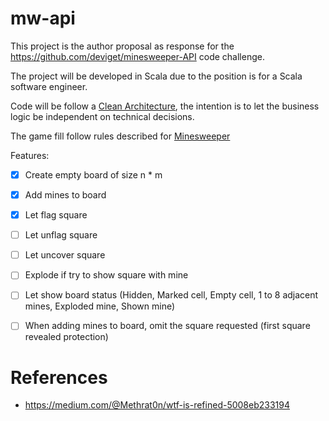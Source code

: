 # mw-api

This project is the author proposal as response for the https://github.com/deviget/minesweeper-API 
code challenge.

The project will be developed in Scala due to the position is for a Scala software engineer.

Code will be follow a [Clean Architecture](https://engineering.etermax.com/clean-microservice-architecture-in-practice-63051aeb016b),
the intention is to let the business logic be independent on technical decisions.
   
The game fill follow rules described for [Minesweeper](https://en.wikipedia.org/wiki/Minesweeper_(video_game))


Features:

* [X] Create empty board of size n * m
* [X] Add mines to board
* [X] Let flag square
* [ ] Let unflag square
* [ ] Let uncover square 
* [ ] Explode if try to show square with mine
* [ ] Let show board status (Hidden, Marked cell, Empty cell, 1 to 8 adjacent mines, Exploded mine, Shown mine)
* [ ] When adding mines to board, omit the square requested (first square revealed protection)


# References

* https://medium.com/@Methrat0n/wtf-is-refined-5008eb233194
